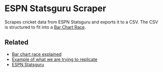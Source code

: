 # ESPN Statsguru Scraper

Scrapes cricket data from ESPN Statsguru and exports it to a CSV.
The CSV is structured to fit into a [Bar Chart Race](https://observablehq.com/@d3/bar-chart-race-explained).

## Related
- [Bar chart race explained](https://observablehq.com/@d3/bar-chart-race-explained)
- [Example of what we are trying to replicate](https://www.youtube.com/watch?v=FQrtXuEFxv8)
- [ESPN Statsguru](http://stats.espncricinfo.com/ci/engine/stats/index.html)

